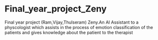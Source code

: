 # Final_year_project_Zeny
Final year project (Ram,Vijay,Thulseram) Zeny.An AI Assistant to a physcologist which assists in the process of emotion classification of the patients and gives knowledge about the patient to the therapist
